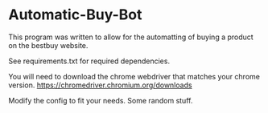 # Automatic-Buy-Bot

This program was written to allow for the automatting of buying a product on the bestbuy website.

See requirements.txt for required dependencies.

You will need to download the chrome webdriver that matches your chrome version.
https://chromedriver.chromium.org/downloads

Modify the config to fit your needs.
Some random stuff.